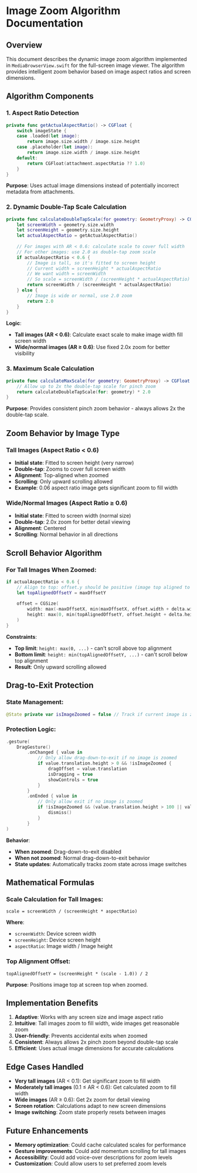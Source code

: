 # Image Zoom Algorithm Documentation

## Overview
This document describes the dynamic image zoom algorithm implemented in `MediaBrowserView.swift` for the full-screen image viewer. The algorithm provides intelligent zoom behavior based on image aspect ratios and screen dimensions.

## Algorithm Components

### 1. Aspect Ratio Detection
```swift
private func getActualAspectRatio() -> CGFloat {
    switch imageState {
    case .loaded(let image):
        return image.size.width / image.size.height
    case .placeholder(let image):
        return image.size.width / image.size.height
    default:
        return CGFloat(attachment.aspectRatio ?? 1.0)
    }
}
```

**Purpose**: Uses actual image dimensions instead of potentially incorrect metadata from attachments.

### 2. Dynamic Double-Tap Scale Calculation
```swift
private func calculateDoubleTapScale(for geometry: GeometryProxy) -> CGFloat {
    let screenWidth = geometry.size.width
    let screenHeight = geometry.size.height
    let actualAspectRatio = getActualAspectRatio()
    
    // For images with AR < 0.6: calculate scale to cover full width
    // For other images: use 2.0 as double-tap zoom scale
    if actualAspectRatio < 0.6 {
        // Image is tall, so it's fitted to screen height
        // Current width = screenHeight * actualAspectRatio
        // We want width = screenWidth
        // So scale = screenWidth / (screenHeight * actualAspectRatio)
        return screenWidth / (screenHeight * actualAspectRatio)
    } else {
        // Image is wide or normal, use 2.0 zoom
        return 2.0
    }
}
```

**Logic**:
- **Tall images (AR < 0.6)**: Calculate exact scale to make image width fill screen width
- **Wide/normal images (AR ≥ 0.6)**: Use fixed 2.0x zoom for better visibility

### 3. Maximum Scale Calculation
```swift
private func calculateMaxScale(for geometry: GeometryProxy) -> CGFloat {
    // Allow up to 2x the double-tap scale for pinch zoom
    return calculateDoubleTapScale(for: geometry) * 2.0
}
```

**Purpose**: Provides consistent pinch zoom behavior - always allows 2x the double-tap scale.

## Zoom Behavior by Image Type

### Tall Images (Aspect Ratio < 0.6)
- **Initial state**: Fitted to screen height (very narrow)
- **Double-tap**: Zooms to cover full screen width
- **Alignment**: Top-aligned when zoomed
- **Scrolling**: Only upward scrolling allowed
- **Example**: 0.06 aspect ratio image gets significant zoom to fill width

### Wide/Normal Images (Aspect Ratio ≥ 0.6)
- **Initial state**: Fitted to screen width (normal size)
- **Double-tap**: 2.0x zoom for better detail viewing
- **Alignment**: Centered
- **Scrolling**: Normal behavior in all directions

## Scroll Behavior Algorithm

### For Tall Images When Zoomed:
```swift
if actualAspectRatio < 0.6 {
    // Align to top: offset.y should be positive (image top aligned to screen top)
    let topAlignedOffsetY = maxOffsetY
    
    offset = CGSize(
        width: max(-maxOffsetX, min(maxOffsetX, offset.width + delta.width)),
        height: max(0, min(topAlignedOffsetY, offset.height + delta.height))
    )
}
```

**Constraints**:
- **Top limit**: `height: max(0, ...)` - can't scroll above top alignment
- **Bottom limit**: `height: min(topAlignedOffsetY, ...)` - can't scroll below top alignment
- **Result**: Only upward scrolling allowed

## Drag-to-Exit Protection

### State Management:
```swift
@State private var isImageZoomed = false // Track if current image is zoomed
```

### Protection Logic:
```swift
.gesture(
    DragGesture()
        .onChanged { value in
            // Only allow drag-down-to-exit if no image is zoomed
            if value.translation.height > 0 && !isImageZoomed {
                dragOffset = value.translation
                isDragging = true
                showControls = true
            }
        }
        .onEnded { value in
            // Only allow exit if no image is zoomed
            if !isImageZoomed && (value.translation.height > 100 || value.velocity.height > 500) {
                dismiss()
            }
        }
)
```

**Behavior**:
- **When zoomed**: Drag-down-to-exit disabled
- **When not zoomed**: Normal drag-down-to-exit behavior
- **State updates**: Automatically tracks zoom state across image switches

## Mathematical Formulas

### Scale Calculation for Tall Images:
```
scale = screenWidth / (screenHeight * aspectRatio)
```

**Where**:
- `screenWidth`: Device screen width
- `screenHeight`: Device screen height  
- `aspectRatio`: Image width / Image height

### Top Alignment Offset:
```
topAlignedOffsetY = (screenHeight * (scale - 1.0)) / 2
```

**Purpose**: Positions image top at screen top when zoomed.

## Implementation Benefits

1. **Adaptive**: Works with any screen size and image aspect ratio
2. **Intuitive**: Tall images zoom to fill width, wide images get reasonable zoom
3. **User-friendly**: Prevents accidental exits when zoomed
4. **Consistent**: Always allows 2x pinch zoom beyond double-tap scale
5. **Efficient**: Uses actual image dimensions for accurate calculations

## Edge Cases Handled

- **Very tall images** (AR < 0.1): Get significant zoom to fill width
- **Moderately tall images** (0.1 ≤ AR < 0.6): Get calculated zoom to fill width
- **Wide images** (AR ≥ 0.6): Get 2x zoom for detail viewing
- **Screen rotation**: Calculations adapt to new screen dimensions
- **Image switching**: Zoom state properly resets between images

## Future Enhancements

- **Memory optimization**: Could cache calculated scales for performance
- **Gesture improvements**: Could add momentum scrolling for tall images
- **Accessibility**: Could add voice-over descriptions for zoom levels
- **Customization**: Could allow users to set preferred zoom levels
